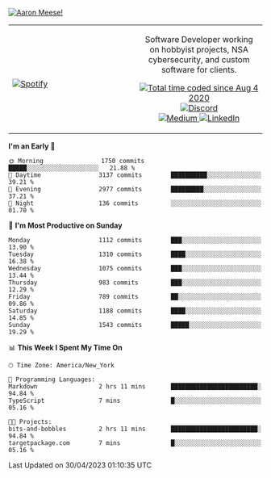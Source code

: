 [![Aaron Meese!](https://user-images.githubusercontent.com/17814535/88975338-a2aabf00-d27f-11ea-963f-8a19608716b4.png)](https://github.com/ajmeese7/readme-ascii "README ASCII")

<!-- Modified from project here: https://github.com/novatorem/novatorem -->
<table width="100%">
  <tr>
  <td width="50%">

&nbsp; <br> [![Spotify](https://ajmeese7.vercel.app/api/spotify)](https://open.spotify.com/user/ajmeese)

  </td>
  <td width="50%">
    <p align="center">
    Software Developer working on hobbyist projects, NSA cybersecurity, and custom software for clients.
    </p>
    <p align="center">
      <a href="https://wakatime.com/@f726891d-3b02-46cd-9b60-e8c59f9e2b14">
        <img src="https://wakatime.com/badge/user/f726891d-3b02-46cd-9b60-e8c59f9e2b14.svg" alt="Total time coded since Aug 4 2020" title="WakaTime" />
      </a>
      <a href="http://link.aaronmeese.com/discord">
        <img src="https://img.shields.io/badge/discord-ajmeese7%234835-369?style=flat-square&logo=discord&logoColor=white&color=purple" alt="Discord" title="Discord">
      </a>
      <br />
      <a href="https://link.aaronmeese.com/medium">
        <img src="https://img.shields.io/badge/medium-ajmeese7-1DB954?style=flat-square&logo=medium&logoColor=white" alt="Medium" title="Medium">
      </a>
      <a href="https://link.aaronmeese.com/linkedin">
        <img src="https://img.shields.io/badge/linkedIn-aaronmeese-1DB954?style=flat-square&logo=linkedin&logoColor=white&color=blue" alt="LinkedIn" title="LinkedIn">
      </a>
    </p>
  </td>

</table>

[//]: <> (The `&nbsp;` is to have Aphelion take up more space)

<!--START_SECTION:waka-->
**I'm an Early 🐤** 

```text
🌞 Morning                1750 commits        █████░░░░░░░░░░░░░░░░░░░░   21.88 % 
🌆 Daytime                3137 commits        ██████████░░░░░░░░░░░░░░░   39.21 % 
🌃 Evening                2977 commits        █████████░░░░░░░░░░░░░░░░   37.21 % 
🌙 Night                  136 commits         ░░░░░░░░░░░░░░░░░░░░░░░░░   01.70 % 
```
📅 **I'm Most Productive on Sunday** 

```text
Monday                   1112 commits        ███░░░░░░░░░░░░░░░░░░░░░░   13.90 % 
Tuesday                  1310 commits        ████░░░░░░░░░░░░░░░░░░░░░   16.38 % 
Wednesday                1075 commits        ███░░░░░░░░░░░░░░░░░░░░░░   13.44 % 
Thursday                 983 commits         ███░░░░░░░░░░░░░░░░░░░░░░   12.29 % 
Friday                   789 commits         ██░░░░░░░░░░░░░░░░░░░░░░░   09.86 % 
Saturday                 1188 commits        ████░░░░░░░░░░░░░░░░░░░░░   14.85 % 
Sunday                   1543 commits        █████░░░░░░░░░░░░░░░░░░░░   19.29 % 
```


📊 **This Week I Spent My Time On** 

```text
🕑︎ Time Zone: America/New_York

💬 Programming Languages: 
Markdown                 2 hrs 11 mins       ████████████████████████░   94.84 % 
TypeScript               7 mins              █░░░░░░░░░░░░░░░░░░░░░░░░   05.16 % 

🐱‍💻 Projects: 
bits-and-bobbles         2 hrs 11 mins       ████████████████████████░   94.84 % 
targetpackage.com        7 mins              █░░░░░░░░░░░░░░░░░░░░░░░░   05.16 % 
```


 Last Updated on 30/04/2023 01:10:35 UTC
<!--END_SECTION:waka-->
